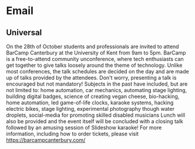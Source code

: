 Email
=====

Universal
---------

On the 28th of October students and professionals are invited to attend BarCamp Canterbury at the University of Kent from 9am to 5pm. BarCamp is a free-to-attend community unconference, where tech enthusiasts can get together to give talks loosely around the theme of technology. Unlike most conferences, the talk schedules are decided on the day and are made up of talks provided by the attendees. Don't worry, presenting a talk is encouraged but not mandatory! Subjects in the past have included, but are not limited to:
home automation, car mechanics, automating stage lighting, building digital badges, science of creating vegan cheese, bio-hacking, home automation, led game-of-life clocks, karaoke systems, hacking electric bikes, stage lighting, experimental photography though water droplets, social-media for promoting skilled disabled musicians
Lunch will also be provided and the event itself will be concluded with a closing talk followed by an amusing session of Slideshow karaoke!
For more information, including how to order tickets, please visit https://barcampcanterbury.com/

